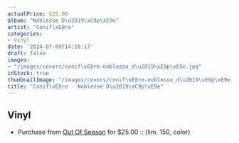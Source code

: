 ```yaml
---
actualPrice: $25.00
album: "Noblesse D\u2019\xC9p\xE9e"
artist: "Conif\xE8re"
categories:
- Vinyl
date: '2024-07-09T14:10:17'
draft: false
images:
- "/images/covers/conif\xE8re-noblesse_d\u2019\xE9p\xE9e.jpg"
inStock: true
thumbnailImage: "/images/covers/conif\xE8re-noblesse_d\u2019\xE9p\xE9e-thumb.jpg"
title: "Conif\xE8re - Noblesse D\u2019\xC9p\xE9e"
---
```


## Vinyl
* Purchase from [Out Of Season](https://www.outofseasonlabel.com/products/conifere-noblesse-d-epee-vinyl-lp-lim-150-color) for $25.00 :: (lim. 150, color)
